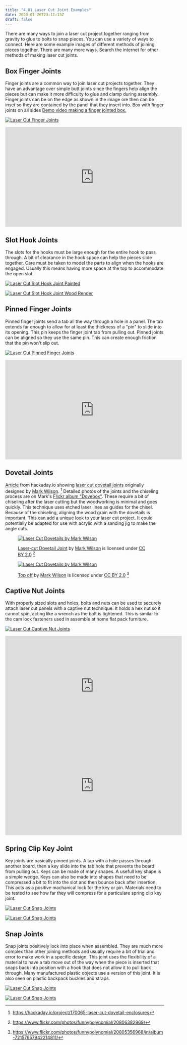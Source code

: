 ```yaml
---
title: "4.01 Laser Cut Joint Examples"
date: 2020-01-26T23:11:13Z
draft: false
---
```


There are many ways to join a laser cut project together ranging from gravity to glue to bolts to snap pieces. You can use a variety of ways to connect. Here are some example images of different methods of joining pieces together. There are many more ways. Search the internet for other methods of making laser cut joints.

## Box Finger Joints

Finger joints are a common way to join laser cut projects together. They have an advantage over simple butt joints since the fingers help align the pieces but can make it more difficulty to glue and clamp during assembly. Finger joints can be on the edge as shown in the image ore then can be inset so they are contained by the panel that they insert into. Box with finger joints on all sides
[Demo video making a finger jointed box.](https://youtu.be/ZrcqauNvt0M)

<div class="two-column-grid">

[![Laser Cut Finger Joints](2022-Finger-Joints-Laser-Cut.jpg)](2022-Finger-Joints-Laser-Cut.png)

<div class="iframe-16-9-container">
<iframe class="youTubeIframe" width="560" height="315" src="https://www.youtube.com/embed/ZrcqauNvt0M?rel=0" title="YouTube video player" frameborder="0" allow="accelerometer; autoplay; clipboard-write; encrypted-media; gyroscope; picture-in-picture; web-share" allowfullscreen></iframe>
</div>

</div>

## Slot Hook Joints

The slots for the hooks must be large enough for the entire hook to pass through. A bit of clearance in the hook space can help the pieces slide together. Care must be taken to model the parts to align when the hooks are engaged. Usually this means having more space at the top to accommodate the open slot.

<div class="two-column-grid">

[![Laser Cut Slot Hook Joint Painted](2023-laser-cut-slot-hook-joint-paint.jpg)](2023-laser-cut-slot-hook-joint-paint.png)

[![Laser Cut Slot Hook Joint Wood Render](2023-laser-cut-slot-hook-joint-wood.jpg)](2023-laser-cut-slot-hook-joint-wood.png)

</div>

## Pinned Finger Joints

Pinned finger joints send a tab all the way through a hole in a panel. The tab extends far enough to allow for at least the thickness of a "pin" to slide into its opening. This pin keeps the finger joint tab from pulling out. Pinned joints can be aligned so they use the same pin. This can create enough friction that the pin won't slip out.

<div class="two-column-grid">

[![Laser Cut Pinned Finger Joints](2022-Pinned-Finger-Joints-Laser-Cut-Colors.jpg)](2022-Pinned-Finger-Joints-Laser-Cut-Colors.png)

<div class="iframe-16-9-container">
<iframe class="youTubeIframe" width="560" height="315" src="https://www.youtube.com/embed/2r7NKS-3Wao?rel=0" title="YouTube video player" frameborder="0" allow="accelerometer; autoplay; clipboard-write; encrypted-media; gyroscope; picture-in-picture; web-share" allowfullscreen></iframe>
</div>

</div>

## Dovetail Joints

[Article](https://hackaday.io/project/170065-laser-cut-dovetail-enclosures) from hackaday.io showing [laser cut dovetail joints](https://hackaday.io/project/170065-laser-cut-dovetail-enclosures) originally designed by [Mark Wilson](https://www.flickr.com/photos/funnypolynomial/). [^1] Detailed photos of the joints and the chiseling process are on Mark's [Flickr album "Dovebox"](https://www.flickr.com/photos/funnypolynomial/albums/72157657942214811). These require a bit of chiseling after the laser cutting but the woodworking is minimal and goes quickly. This technique uses etched laser lines as guides for the chisel. Because of the chiseling, aligning the wood grain with the dovetails is important. This can add a unique look to your laser cut project. It could potentially be adapted for use with acrylic with a sanding jig to make the angle cuts.

<div class="two-column-grid">
<figure>

[![Laser Cut Dovetails by Mark Wilson](laser-cut-dovetail-joint-by-mark-wilson.jpg)](laser-cut-dovetail-joint-by-mark-wilson.jpg)

<figcaption>

[Laser-cut Dovetail Joint](https://www.flickr.com/photos/funnypolynomial/20806382969/) by [Mark Wilson](https://www.flickr.com/photos/funnypolynomial/) is licensed under [CC BY 2.0](https://creativecommons.org/licenses/by/2.0/) [^2]

</figcaption>
</figure>

<figure>

[![Laser Cut Dovetails by Mark Wilson](dovetail-laser-cut-joint-box-by-mark-wilson.jpg)](dovetail-laser-cut-joint-box-by-mark-wilson.jpg)

<figcaption>

[Top off](https://www.flickr.com/photos/funnypolynomial/20805356968/in/album-72157657942214811/) by [Mark Wilson](https://www.flickr.com/photos/funnypolynomial/) is licensed under [CC BY 2.0](https://creativecommons.org/licenses/by/2.0/) [^3]

</figcaption>
</figure>

</div>

## Captive Nut Joints

With properly sized slots and holes, bolts and nuts can be used to securely attach laser cut panels with a captive nut technique. It holds a hex nut so it cannot spin, acting like a wrench as the bolt is tightened. This is similar to the cam lock fasteners used in assemble at home flat pack furniture.

<div class="two-column-grid">

[![Laser Cut Captive Nut Joints](2022-Captive-Nut-Joints-Laser-Cut.jpg)](2022-Captive-Nut-Joints-Laser-Cut.png)

<div class="iframe-16-9-container">
<iframe class="youTubeIframe" width="560" height="315" src="https://www.youtube.com/embed/57OT_SIW96U?rel=0" title="YouTube video player" frameborder="0" allow="accelerometer; autoplay; clipboard-write; encrypted-media; gyroscope; picture-in-picture; web-share" allowfullscreen></iframe>
</div>

<div class="iframe-16-9-container">
<iframe class="youTubeIframe" width="560" height="315" src="https://www.youtube.com/embed/UK8bsVQy4s8?rel=0" title="YouTube video player" frameborder="0" allow="accelerometer; autoplay; clipboard-write; encrypted-media; gyroscope; picture-in-picture; web-share" allowfullscreen></iframe>
</div>

</div>

## Spring Clip Key Joint

Key joints are basically pinned joints. A tap with a hole passes through another board, then a key slide into the tab hole that prevents the board from pulling out. Keys can be made of many shapes. A usefull key shape is a simple wedge. Keys can also be made into shapes that need to be compressed a bit to fit into the slot and then bounce back after insertion. This acts as a positive machanical lock for the key or pin. Materials need to be tested to see how far they will compress for a particulare spring clip key joint.

<div class="two-column-grid">

[![Laser Cut Snap Joints](2023-spring-clip-key-pin-joint-plastic.jpg)](2023-spring-clip-key-pin-joint-plastic.png)

[![Laser Cut Snap Joints](2023-spring-clip-key-pin-joint-wood.jpg)](2023-spring-clip-key-pin-joint-wood.png)

</div>

## Snap Joints

Snap joints positively lock into place when assembled. They are much more complex than other joining methods and usually require a bit of trial and error to make work in a specific design. This joint uses the flexibility of a material to have a tab move out of the way when the piece is inserted that snaps back into position with a hook that does not allow it to pull back through. Many manufactured plastic objects use a version of this joint. It is also seen on plastic backpack buckles and straps.

<div class="two-column-grid">

[![Laser Cut Snap Joints](2022-Snap-Joints-Laser-Cut-1.jpg)](2022-Snap-Joints-Laser-Cut-1.png)

[![Laser Cut Snap Joints](2022-Snap-Joints-Laser-Cut-2.jpg)](2022-Snap-Joints-Laser-Cut-2.png)

</div>

[^1]: https://hackaday.io/project/170065-laser-cut-dovetail-enclosures
[^2]: https://www.flickr.com/photos/funnypolynomial/20806382969/
[^3]: https://www.flickr.com/photos/funnypolynomial/20805356968/in/album-72157657942214811/
